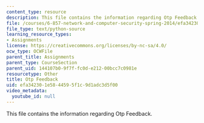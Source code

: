 ```yaml
---
content_type: resource
description: This file contains the information regarding Otp Feedback.
file: /courses/6-857-network-and-computer-security-spring-2014/efa342301e5844595f1c9d1adc3d5f00_otp-feedback.py
file_type: text/python-source
learning_resource_types:
- Assignments
license: https://creativecommons.org/licenses/by-nc-sa/4.0/
ocw_type: OCWFile
parent_title: Assignments
parent_type: CourseSection
parent_uid: 144107b0-9f7f-fc0d-e212-00bcc7c0981e
resourcetype: Other
title: Otp Feedback
uid: efa34230-1e58-4459-5f1c-9d1adc3d5f00
video_metadata:
  youtube_id: null
---
```

This file contains the information regarding Otp Feedback.
